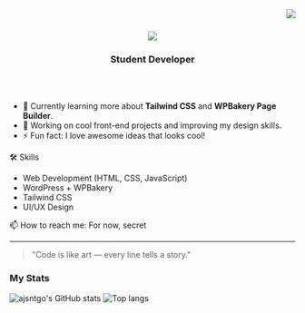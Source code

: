 <img align="right" src="https://visitor-badge.laobi.icu/badge?page_id=ajsntgo.ajsntgo" />

<h1 align="center">
    <img src="https://readme-typing-svg.herokuapp.com/?font=Righteous&size=35&center=true&vCenter=true&width=500&height=70&duration=4000&lines=Hi+There!+👋;+I'm+AJ!;" />
</h1>

<h3 align="center">Student Developer</h3>

<br/>

<br/>

- 🌱 Currently learning more about **Tailwind CSS** and **WPBakery Page Builder**.
- 🔭 Working on cool front-end projects and improving my design skills.
- ⚡ Fun fact: I love awesome ideas that looks cool!

🛠️ Skills
- Web Development (HTML, CSS, JavaScript)
- WordPress + WPBakery
- Tailwind CSS
- UI/UX Design

📫 How to reach me: For now, secret

---

> "Code is like art — every line tells a story."

### My Stats

<div align="left">
<img alt="ajsntgo's GitHub stats" src="https://github-readme-stats.vercel.app/api?username=ajsntgo&show_icons=true&theme=transparent"/>
<img alt="Top langs" src="https://github-readme-stats.vercel.app/api/top-langs/?username=ajsntgo&layout=compact&&langs_count=8"/>
</div>

